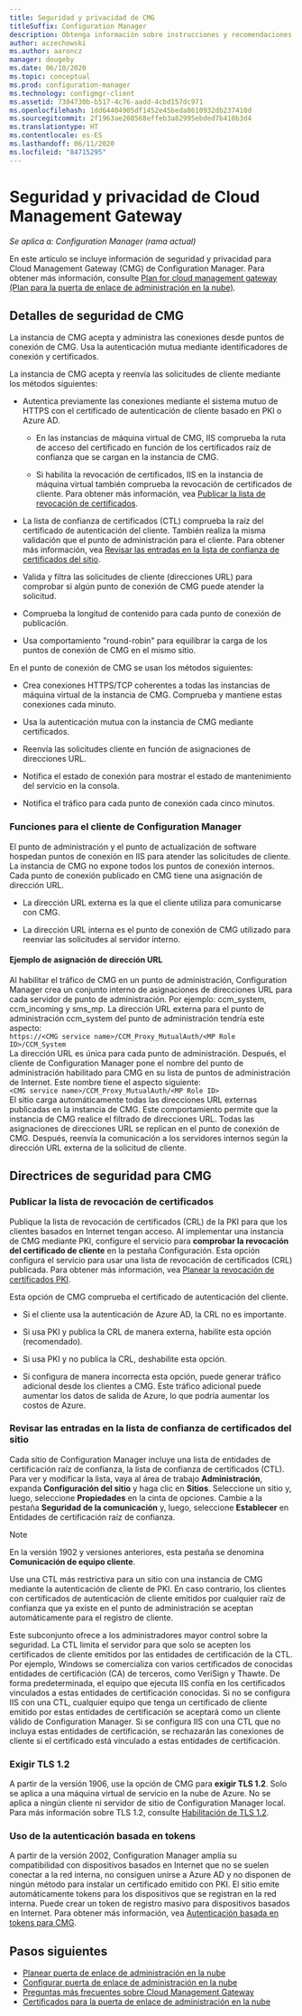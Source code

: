 ```yaml
---
title: Seguridad y privacidad de CMG
titleSuffix: Configuration Manager
description: Obtenga información sobre instrucciones y recomendaciones de seguridad y privacidad con Cloud Management Gateway.
author: aczechowski
ms.author: aaroncz
manager: dougeby
ms.date: 06/10/2020
ms.topic: conceptual
ms.prod: configuration-manager
ms.technology: configmgr-client
ms.assetid: 7304730b-b517-4c76-aadd-4cbd157dc971
ms.openlocfilehash: 1dd64404905df1452e45beda8610932db237410d
ms.sourcegitcommit: 2f1963ae208568effeb3a82995ebded7b410b3d4
ms.translationtype: HT
ms.contentlocale: es-ES
ms.lasthandoff: 06/11/2020
ms.locfileid: "84715295"
---
```

# <a name="security-and-privacy-for-the-cloud-management-gateway"></a>Seguridad y privacidad de Cloud Management Gateway

*Se aplica a: Configuration Manager (rama actual)*

En este artículo se incluye información de seguridad y privacidad para Cloud Management Gateway (CMG) de Configuration Manager. Para obtener más información, consulte [Plan for cloud management gateway (Plan para la puerta de enlace de administración en la nube)](plan-cloud-management-gateway.md).

## <a name="cmg-security-details"></a>Detalles de seguridad de CMG

La instancia de CMG acepta y administra las conexiones desde puntos de conexión de CMG. Usa la autenticación mutua mediante identificadores de conexión y certificados.

La instancia de CMG acepta y reenvía las solicitudes de cliente mediante los métodos siguientes:

- Autentica previamente las conexiones mediante el sistema mutuo de HTTPS con el certificado de autenticación de cliente basado en PKI o Azure AD.

  - En las instancias de máquina virtual de CMG, IIS comprueba la ruta de acceso del certificado en función de los certificados raíz de confianza que se cargan en la instancia de CMG.

  - Si habilita la revocación de certificados, IIS en la instancia de máquina virtual también comprueba la revocación de certificados de cliente. Para obtener más información, vea [Publicar la lista de revocación de certificados](#bkmk_crl).

- La lista de confianza de certificados (CTL) comprueba la raíz del certificado de autenticación del cliente. También realiza la misma validación que el punto de administración para el cliente. Para obtener más información, vea [Revisar las entradas en la lista de confianza de certificados del sitio](#bkmk_ctl).

- Valida y filtra las solicitudes de cliente (direcciones URL) para comprobar si algún punto de conexión de CMG puede atender la solicitud.  

- Comprueba la longitud de contenido para cada punto de conexión de publicación.

- Usa comportamiento "round-robin" para equilibrar la carga de los puntos de conexión de CMG en el mismo sitio.

En el punto de conexión de CMG se usan los métodos siguientes:

- Crea conexiones HTTPS/TCP coherentes a todas las instancias de máquina virtual de la instancia de CMG. Comprueba y mantiene estas conexiones cada minuto.

- Usa la autenticación mutua con la instancia de CMG mediante certificados.

- Reenvía las solicitudes cliente en función de asignaciones de direcciones URL.

- Notifica el estado de conexión para mostrar el estado de mantenimiento del servicio en la consola.

- Notifica el tráfico para cada punto de conexión cada cinco minutos.

### <a name="configuration-manager-client-facing-roles"></a>Funciones para el cliente de Configuration Manager

El punto de administración y el punto de actualización de software hospedan puntos de conexión en IIS para atender las solicitudes de cliente. La instancia de CMG no expone todos los puntos de conexión internos. Cada punto de conexión publicado en CMG tiene una asignación de dirección URL.

- La dirección URL externa es la que el cliente utiliza para comunicarse con CMG.

- La dirección URL interna es el punto de conexión de CMG utilizado para reenviar las solicitudes al servidor interno.

#### <a name="url-mapping-example"></a>Ejemplo de asignación de dirección URL

Al habilitar el tráfico de CMG en un punto de administración, Configuration Manager crea un conjunto interno de asignaciones de direcciones URL para cada servidor de punto de administración. Por ejemplo: ccm_system, ccm_incoming y sms_mp. La dirección URL externa para el punto de administración ccm_system del punto de administración tendría este aspecto:  
`https://<CMG service name>/CCM_Proxy_MutualAuth/<MP Role ID>/CCM_System`  
La dirección URL es única para cada punto de administración. Después, el cliente de Configuration Manager pone el nombre del punto de administración habilitado para CMG en su lista de puntos de administración de Internet. Este nombre tiene el aspecto siguiente:  
`<CMG service name>/CCM_Proxy_MutualAuth/<MP Role ID>`  
El sitio carga automáticamente todas las direcciones URL externas publicadas en la instancia de CMG. Este comportamiento permite que la instancia de CMG realice el filtrado de direcciones URL. Todas las asignaciones de direcciones URL se replican en el punto de conexión de CMG. Después, reenvía la comunicación a los servidores internos según la dirección URL externa de la solicitud de cliente.

## <a name="security-guidance-for-cmg"></a>Directrices de seguridad para CMG

<a name="bkmk_crl"></a>

### <a name="publish-the-certificate-revocation-list"></a>Publicar la lista de revocación de certificados

Publique la lista de revocación de certificados (CRL) de la PKI para que los clientes basados en Internet tengan acceso. Al implementar una instancia de CMG mediante PKI, configure el servicio para **comprobar la revocación del certificado de cliente** en la pestaña Configuración. Esta opción configura el servicio para usar una lista de revocación de certificados (CRL) publicada. Para obtener más información, vea [Planear la revocación de certificados PKI](../../../plan-design/security/plan-for-security.md#BKMK_PlanningForCRLs).

Esta opción de CMG comprueba el certificado de autenticación del cliente.

- Si el cliente usa la autenticación de Azure AD, la CRL no es importante.

- Si usa PKI y publica la CRL de manera externa, habilite esta opción (recomendado).

- Si usa PKI y no publica la CRL, deshabilite esta opción.

- Si configura de manera incorrecta esta opción, puede generar tráfico adicional desde los clientes a CMG. Este tráfico adicional puede aumentar los datos de salida de Azure, lo que podría aumentar los costos de Azure.<!-- SCCMDocs#1434 -->

<a name="bkmk_ctl"></a>

### <a name="review-entries-in-the-sites-certificate-trust-list"></a>Revisar las entradas en la lista de confianza de certificados del sitio

<!--503739-->
Cada sitio de Configuration Manager incluye una lista de entidades de certificación raíz de confianza, la lista de confianza de certificados (CTL). Para ver y modificar la lista, vaya al área de trabajo **Administración**, expanda **Configuración del sitio** y haga clic en **Sitios**. Seleccione un sitio y, luego, seleccione **Propiedades** en la cinta de opciones. Cambie a la pestaña **Seguridad de la comunicación** y, luego, seleccione **Establecer** en Entidades de certificación raíz de confianza.

> [!Note]
> En la versión 1902 y versiones anteriores, esta pestaña se denomina **Comunicación de equipo cliente**.<!-- SCCMDocs#1645 -->

Use una CTL más restrictiva para un sitio con una instancia de CMG mediante la autenticación de cliente de PKI. En caso contrario, los clientes con certificados de autenticación de cliente emitidos por cualquier raíz de confianza que ya existe en el punto de administración se aceptan automáticamente para el registro de cliente.

Este subconjunto ofrece a los administradores mayor control sobre la seguridad. La CTL limita el servidor para que solo se acepten los certificados de cliente emitidos por las entidades de certificación de la CTL. Por ejemplo, Windows se comercializa con varios certificados de conocidas entidades de certificación (CA) de terceros, como VeriSign y Thawte. De forma predeterminada, el equipo que ejecuta IIS confía en los certificados vinculados a estas entidades de certificación conocidas. Si no se configura IIS con una CTL, cualquier equipo que tenga un certificado de cliente emitido por estas entidades de certificación se aceptará como un cliente válido de Configuration Manager. Si se configura IIS con una CTL que no incluya estas entidades de certificación, se rechazarán las conexiones de cliente si el certificado está vinculado a estas entidades de certificación.

### <a name="enforce-tls-12"></a><a name="bkmk_tls"></a> Exigir TLS 1.2

<!-- SCCMDocs-pr#4021 -->

A partir de la versión 1906, use la opción de CMG para **exigir TLS 1.2**. Solo se aplica a una máquina virtual de servicio en la nube de Azure. No se aplica a ningún cliente ni servidor de sitio de Configuration Manager local. Para más información sobre TLS 1.2, consulte [Habilitación de TLS 1.2](../../../plan-design/security/enable-tls-1-2.md).

### <a name="use-token-based-authentication"></a>Uso de la autenticación basada en tokens

A partir de la versión 2002,<!--5686290--> Configuration Manager amplía su compatibilidad con dispositivos basados en Internet que no se suelen conectar a la red interna, no consiguen unirse a Azure AD y no disponen de ningún método para instalar un certificado emitido con PKI. El sitio emite automáticamente tokens para los dispositivos que se registran en la red interna. Puede crear un token de registro masivo para dispositivos basados en Internet. Para obtener más información, vea [Autenticación basada en tokens para CMG](../../deploy/deploy-clients-cmg-token.md).<!-- SCCMDocs#2331 -->

## <a name="next-steps"></a>Pasos siguientes

- [Planear puerta de enlace de administración en la nube](plan-cloud-management-gateway.md)
- [Configurar puerta de enlace de administración en la nube](setup-cloud-management-gateway.md)
- [Preguntas más frecuentes sobre Cloud Management Gateway](cloud-management-gateway-faq.md)
- [Certificados para la puerta de enlace de administración en la nube](certificates-for-cloud-management-gateway.md)
